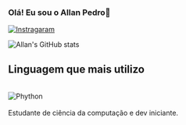 ### Olá! Eu sou o Allan Pedro👋

[![Instragaram](https://img.shields.io/badge/Instagram-E4405F?style=for-the-badge&logo=instagram&logoColor=white)](https://instagram.com/allan_pedro0)

![Allan's GitHub stats](https://github-readme-stats.vercel.app/api?username=name-All4n&show_icons=true&theme=dracula)

## Linguagem que mais utilizo
<div style="display: inline_block"><br/>
    <img align="center" alt="Phython" src="https://img.shields.io/badge/Python-14354C?style=for-the-badge&logo=python&logoColor=white" /> 
</div><br/>
Estudante de ciência da computação e dev iniciante.
